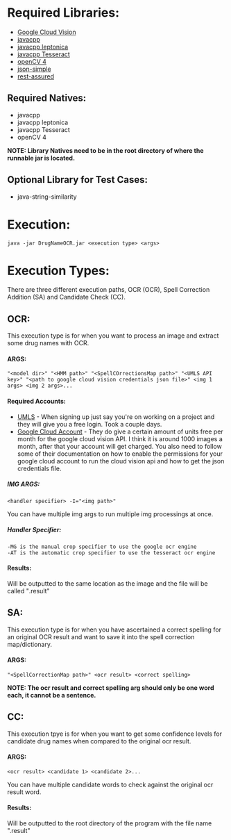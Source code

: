 # Required Libraries:
* [Google Cloud Vision](https://cloud.google.com/vision/docs/libraries#client-libraries-install-java)
* [javacpp](https://github.com/bytedeco/javacv/releases)
* [javacpp leptonica](https://github.com/bytedeco/javacv/releases) 
* [javacpp Tesseract](https://github.com/bytedeco/javacv/releases)
* [openCV 4](https://opencv.org/releases/)
* [json-simple](https://github.com/cliftonlabs/json-simple)
* [rest-assured](https://github.com/rest-assured/rest-assured/releases)

## Required Natives:
* javacpp
* javacpp leptonica
* javacpp Tesseract
* openCV 4

**NOTE: Library Natives need to be in the root directory of where the runnable jar is located.**

## Optional Library for Test Cases:
* java-string-similarity

# Execution:
```
java -jar DrugNameOCR.jar <execution type> <args>
```

# Execution Types:
There are three different execution paths, OCR (OCR), Spell Correction Addition (SA) and Candidate Check (CC).

## OCR:
This execution type is for when you want to process an image and extract some drug names with OCR.
	
#### ARGS:
```
"<model dir>" "<HMM path>" "<SpellCOrrectionsMap path>" "<UMLS API key>" "<path to google cloud vision credentials json file>" <img 1 args> <img 2 args>...
```
#### Required Accounts:
* [UMLS](https://www.nlm.nih.gov/research/umls/index.html) - When signing up just say you're on working on a project and they will give you a free login. Took a couple days.
* [Google Cloud Account](https://cloud.google.com/apis/) - They do give a certain amount of units free per month for the google cloud vision API. I think it is around 1000 images a month, after that your account will get charged. You also need to follow some of their documentation on how to enable the permissions for your google cloud account to run the cloud vision api and how to get the json credentials file.
		
##### IMG ARGS:
```
<handler specifier> -I="<img path>"
```
You can have multiple img args to run multiple img processings at once.

##### Handler Specifier:
	-MG is the manual crop specifier to use the google ocr engine
	-AT is the automatic crop specifier to use the tesseract ocr engine
#### Results:
Will be outputted to the same location as the image and the file will be called "<img name>.result"
	
## SA:
This execution type is for when you have ascertained a correct spelling for an original OCR result and want to save it into the spell correction map/dictionary.
		
#### ARGS:
```
"<SpellCorrectionMap path>" <ocr result> <correct spelling>
```
**NOTE: The ocr result and correct spelling arg should only be one word each, it cannot be a sentence.**

## CC:
This execution tpye is for when you want to get some confidence levels for candidate drug names when compared to the original ocr result.
		
#### ARGS:
```
<ocr result> <candidate 1> <candidate 2>...
```
You can have multiple candidate words to check against the original ocr result word.

#### Results:
Will be outputted to the root directory of the program with the file name "<ocr result>.result"
	
